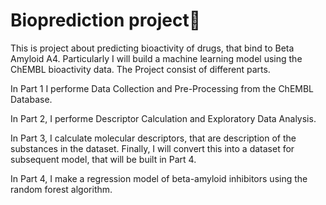 # Bioprediction project🔮
This is project about predicting bioactivity of drugs, that bind to Beta Amyloid A4.
Particularly I will build a machine learning model using the ChEMBL bioactivity data.
The Project consist of different parts.

In Part 1 I performe Data Collection and Pre-Processing from the ChEMBL Database.

In Part 2, I performe Descriptor Calculation and Exploratory Data Analysis.

In Part 3, I calculate molecular descriptors, that are description of the substances in the dataset. Finally, I will convert this into a dataset for subsequent model, that will be built in Part 4.

In Part 4, I make a regression model of beta-amyloid inhibitors using the random forest algorithm.
